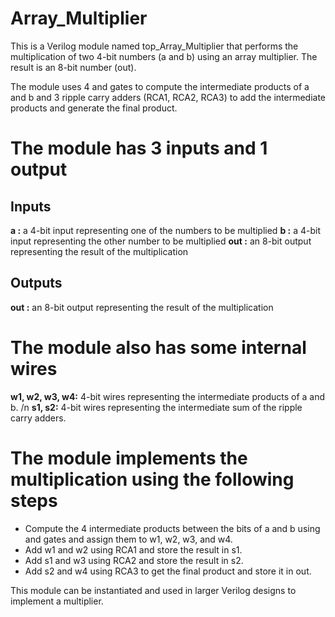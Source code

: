 # Array_Multiplier
This is a Verilog module named top_Array_Multiplier that performs the multiplication of two 4-bit numbers (a and b) using an array multiplier. The result is an 8-bit number (out).

The module uses 4 and gates to compute the intermediate products of a and b and 3 ripple carry adders (RCA1, RCA2, RCA3) to add the intermediate products and generate the final product.

# The module has 3 inputs and 1 output
## Inputs
**a :** a 4-bit input representing one of the numbers to be multiplied
**b :** a 4-bit input representing the other number to be multiplied
**out :** an 8-bit output representing the result of the multiplication

## Outputs
**out :** an 8-bit output representing the result of the multiplication

# The module also has some internal wires
**w1, w2, w3, w4:** 4-bit wires representing the intermediate products of a and b. /n
**s1, s2:** 4-bit wires representing the intermediate sum of the ripple carry adders.

# The module implements the multiplication using the following steps
- Compute the 4 intermediate products between the bits of a and b using and gates and assign them to w1, w2, w3, and w4.
- Add w1 and w2 using RCA1 and store the result in s1.
- Add s1 and w3 using RCA2 and store the result in s2.
- Add s2 and w4 using RCA3 to get the final product and store it in out.

This module can be instantiated and used in larger Verilog designs to implement a multiplier.




